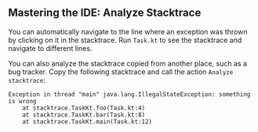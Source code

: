 ## Mastering the IDE: Analyze Stacktrace

You can automatically navigate to the line where an exception was thrown by
clicking on it in the stacktrace. Run `Task.kt` to see the stacktrace and
navigate to different lines.

You can also analyze the stacktrace copied from another place, such as a bug
tracker. Copy the following stacktrace and call the action
<span class="control">`Analyze stacktrace`</span>:

```text
Exception in thread "main" java.lang.IllegalStateException: something is wrong
    at stacktrace.TaskKt.foo(Task.kt:4)
    at stacktrace.TaskKt.bar(Task.kt:8)
    at stacktrace.TaskKt.main(Task.kt:12)
```
